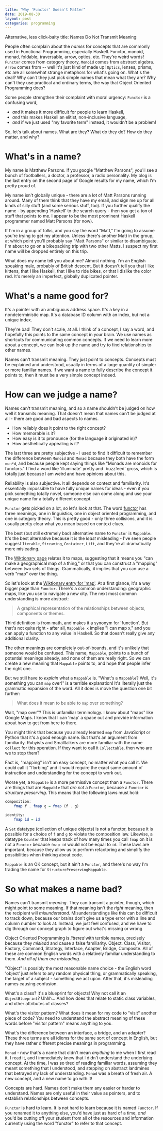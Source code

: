 ```yaml
---
title: "Why 'Functor' Doesn't Matter"
date: 2019-08-30
layout: post
categories: programming
---
```


Alternative, less click-baity title: Names Do Not Transmit Meaning

People often complain about the *names* for concepts that are commonly used in Functional Programming, especially Haskell.
Functor, monoid, monad, foldable, traversable, arrow, optics, etc.
They're weird words!
`Functor` comes from category theory, `Monoid` comes from abstract algebra.
`Arrow` comes from -- well it's just kind of  made up!
`Optics`, lenses, prisms, etc are all somewhat strange metaphors for what's going on.
What's the deal?
Why can't they just pick simple names that mean what they are?
Why can't they use practical and ordinary terms, the way that Object Oriented Programming does?

Some people strengthen their complaint with moral urgency: `Functor` is a confusing word,

- *and* it makes it more difficult for people to learn Haskell,
- *and* this makes Haskell an elitist, non-inclusive language,
- *and* if we just used "my favorite term" instead, it wouldn't be a problem!

So, let's talk about names.
What are they?
What do they do?
How do they matter, and why?

# What's in a name?

My name is Matthew Parsons.
If you google "Matthew Parsons", you'll see a bunch of footballers, a doctor, a professor, a radio personality.
My blog is the last entry on the second page of Google results for my name, which I'm pretty proud of.

My name isn't globally unique - there are a lot of Matt Parsons running around.
Many of them think that they have my email, and sign me up for all kinds of silly stuff (and some serious stuff, too).
If you further qualify the name - by appending 'Haskell' to the search query - then you get a ton of stuff that points to me.
I appear to be the most prominent Haskell programmer named Matt Parsons (for now).

If I'm in a group of folks, and you say the word "Matt," I'm going to assume you're trying to get my attention.
Unless there's another Matt in the group, at which point you'll probably say "Matt Parsons" or similar to disambiguate.
I'm about to go on a bikepacking trip with two other Matts.
I suspect my first name will be dropped entirely on this trip.

What does my name tell you about me?
Almost nothing.
I'm an English speaking male, probably of British descent.
But it doesn't tell you that I like kittens, that I like Haskell, that I like to ride bikes, or that I dislike the color red.
It's merely an imperfect, globally duplicated pointer.

# What's a name good for?

It's a pointer with an ambiguous address space.
It's a key in a nondeterministic map.
It's a database ID column with an index, but not a unique index.

They're bad!
They don't scale, at all.
I think of a concept, I say a word, and hopefully this points to the same concept in your brain.
We use names as shortcuts for communicating common concepts.
If we need to learn more about a concept, we can look up the name and try to find relationships to other names.

Names can't transmit meaning.
They just point to concepts.
Concepts must be explained and understood, usually in terms of a large quantity of simpler or more familiar names.
If we want a name to fully describe the concept it points to, then it must be a very simple concept indeed.

# How can we judge a name?

Names can't transmit meaning, and so a name shouldn't be judged on how well it transmits meaning.
That doesn't mean that names can't be judged at all - there are good and bad aspects to names.

- How reliably does it point to the right concept?
- How memorable is it? 
- How easy is it to pronounce (for the language it originated in)?
- How aesthetically appealing is it?

The last three are pretty subjective - I used to find it difficult to remember the difference between `Monoid` and `Monad` because they both have the form `mon*d`, and because people kept saying things like "Monads are monoids for functors."
I find a word like 'illuminate' pretty and 'buzzfeed' gross, which is totally just because I am weird and have opinions about this.

Reliability is also subjective.
It all depends on context and familiarity.
It's essentially impossible to have fully unique names for ideas - even if you pick something totally novel, someone else can come along and use your unique name for a totally different concept.

`Functor` gets picked on a lot, so let's look at that.
The word [functor](https://en.wiktionary.org/wiki/functor) has three meanings, one in linguistics, one in object oriented programming, and one in category theory.
This is pretty good - only three collisions, and it is usually pretty clear what you mean based on context clues.

The best (but still extremely bad) alternative name to `Functor` is `Mappable`.
It's the best alternative because it is the *least* misleading - I've seen people suggest `Iterable`, `Streaming`, `Container`, `Lift`, and they're all dramatically more misleading.

The [Wiktionary page](https://en.wiktionary.org/wiki/mappable) relates it to maps, suggesting that it means you "can make a geographical map of a thing," or that you can construct a "mapping" between two sets of things.
Grammatically, it implies that you can use a verb "map" over the thing.

So let's look at the [Wiktionary entry for 'map'](https://en.wiktionary.org/wiki/map).
At a first glance, it's a way bigger page than `Functor`.
There's a common understanding: geographic maps, like you use to navigate a new city.
The next most common understanding is more abstract:

> A graphical representation of the relationships between objects, components or themes.

Third definition is from math, and makes it a synonym for 'function'.
But that's not quite right - after all, `Mappable x` implies "I can map x," and you can apply a function to any value in Haskell.
So that doesn't really give any additional clarity.

The other meanings are completely out-of-bounds, and it's unlikely that someone would be confused.
This name, `Mappable`, points to a bunch of potential meanings already, and none of them are really right.
So we can create a new meaning that `Mappable` points to, and hope that people infer the right one.

But we still have to *explain* what a `Mappable` is.
"What's a `Mappable`? Well, it's something you can `map` over!" is a terrible explanation!
It's literally just the grammatic expansion of the word.
All it does is move the question one bit further:

> What does it mean to be able to `map` over something?

Wait, "map over"? This is unfamiliar terminology.
I know about "maps" like Google Maps.
I know that I can 'map' a space out and provide information about how to get from here to there.

You might think that because you already learned `map` from JavaScript or Python that it's a good enough name.
But that's an argument from familiarity.
Rubyists and Smalltalkers are more familiar with the name `collect` for this operation.
If they want to call it `Collectable`, then who are we to stop them?

Fact is, "mapping" isn't an easy concept, no matter what you call it.
We could call it "florbing" and it would require the exact same amount of instruction and understanding for the concept to work out.

Worse yet, a `Mappable` is a more permissive concept than a `Functor`.
There are things that are `Mappable` that *are not* a `Functor`, because a `Functor` is *structure preserving*.
This means that the following laws must hold:

```haskell
composition:
    fmap f . fmap g = fmap (f . g)

identity:
    fmap id = id
```

A `Set` datatype (collection of unique objects) is not a functor, because it is possible for a choice of `f` and `g` to violate the composition law.
Likewise, a datatype `Counter` that keeps track of how many times you call `fmap` on it is not a `Functor` because `fmap id` would not be equal to `id`.
These laws are important, because they allow us to perform refactoring and simplify the possibilities when thinking about code.

`Mappable` is an OK concept, but it ain't a `Functor`, and there's no way I'm trading the name for `StructurePreservingMappable`.

# So what makes a name bad?

Names can't transmit *meaning*.
They can transmit a pointer, though, which might point *to* some meaning.
If that meaning isn't the *right* meaning, then the recipient will *misunderstand*.
Misunderstandings like this can be difficult to track down, because our brains don't give us a type error with a line and column number to look at.
Instead, we just feel confused, and we have to dig through our concept graph to figure out what's missing or wrong.

Object Oriented Programming is *littered* with terrible names, precisely because they *mislead* and cause a false familiarity.
Object, Class, Visitor, Factory, Command, Strategy, Interface, Adapter, Bridge, Composite.
All of these are common English words with a relatively familiar understanding to them.
*And all of them are misleading*.

"Object" is possibly the most reasonable name choice - the English word 'object' just refers to any random physical thing, or grammatically speaking, the target of a subject - something we act upon.
After that, it's misleading names causing confusion.

What's a class?
It's a blueprint for objects!
Why not call it an `ObjectBlueprint`?
Uhhh... And how does that relate to static class variables, and other attributes of classes?

What's the visitor pattern?
What does it mean for my code to "visit" another piece of code?
You need to understand the abstract meaning of these words before "visitor pattern" means anything to you.

What's the difference between an interface, a bridge, and an adapter?
These three terms are all idioms for the same sort of concept in English, but they have rather different precise meanings in programming.

`Monad` - now that's a name that didn't mean *anything* to me when I first read it.
I read it, and I immediately knew that I didn't understand the underlying concept.
At the time, I was so tired of reading familiar words, assuming they meant something that I understood, and stepping on abstract landmines that betrayed my lack of understanding.
`Monad` was a breath of fresh air.
A new concept, and a new name to go with it!

Concepts are hard.
Names don't make them any easier or harder to understand.
Names are only useful in their value as pointers, and to establish relationships between concepts.

`Functor` is hard to learn.
It is not hard to learn because it is named `Functor`.
If you renamed it to anything else, you'd have just as hard of a time, *and* you'd be cutting off your student from all of the resources and information currently using the word "functor" to refer to that concept.
